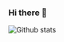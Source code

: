 ### Hi there 👋

![Github stats](https://github-readme-stats.vercel.app/api?username=L00P3R93&theme=highcontrast&show_icons=true&count_private=true)

<!--
**L00P3R93/L00P3R93** is a ✨ _special_ ✨ repository because its `README.md` (this file) appears on your GitHub profile.

Here are some ideas to get you started:

- 🔭 I’m currently working on ...
- 🌱 I’m currently learning ...
- 👯 I’m looking to collaborate on ...
- 🤔 I’m looking for help with ...
- 💬 Ask me about ...
- 📫 How to reach me: ...
- 😄 Pronouns: ...
- ⚡ Fun fact: ...
-->
